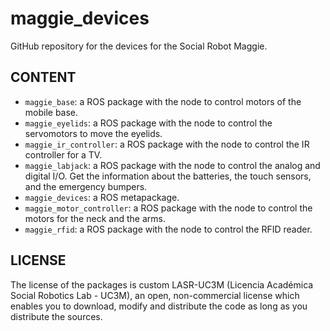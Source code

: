 # maggie_devices

GitHub repository for the devices for the Social Robot Maggie.

## CONTENT

- `maggie_base`: a ROS package with the node to control motors of the mobile base.
- `maggie_eyelids`: a ROS package with the node to control the servomotors to move the eyelids.
- `maggie_ir_controller`: a ROS package with the node to control the IR controller for a TV.
- `maggie_labjack`: a ROS package with the node to control the analog and digital I/O. Get the information about the batteries, the touch sensors, and the emergency bumpers.
- `maggie_devices`: a ROS metapackage.
- `maggie_motor_controller`: a ROS package with the node to control the motors for the neck and the arms.
- `maggie_rfid`: a ROS package with the node to control the RFID reader.

## LICENSE

The license of the packages is custom LASR-UC3M (Licencia Académica Social Robotics Lab - UC3M), an open, non-commercial license which enables you to download, modify and distribute the code as long as you distribute the sources.  
